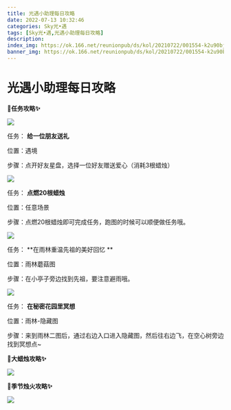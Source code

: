 ```yaml
---
title: 光遇小助理每日攻略
date: 2022-07-13 10:32:46
categories: Sky光•遇
tags: [Sky光•遇,光遇小助理每日攻略]
description: 
index_img: https://ok.166.net/reunionpub/ds/kol/20210722/001554-k2u90bj7ay.png?imageView&thumbnail=600x0&type=jpg
banner_img: https://ok.166.net/reunionpub/ds/kol/20210722/001554-k2u90bj7ay.png?imageView&thumbnail=600x0&type=jpg
---
```

# 光遇小助理每日攻略
**🎉任务攻略✨**

![](https://ok.166.net/reunionpub/ds/kol/20220713/000348-4s6p0hb1si.png)

任务： **给一位朋友送礼**

位置：遇境

步骤：点开好友星盘，选择一位好友赠送爱心（消耗3根蜡烛）

![](https://ok.166.net/reunionpub/ds/kol/20220710/000134-fvaydgszle.png)

任务： **点燃20根蜡烛**

位置：任意场景

步骤：点燃20根蜡烛即可完成任务，跑图的时候可以顺便做任务哦。

  

![](https://ok.166.net/reunionpub/ds/kol/20220713/000948-v6lpqjuk42.png)

任务： **在雨林重温先祖的美好回忆  **

位置：雨林蘑菇图

步骤：在小亭子旁边找到先祖，要注意避雨哦。

![](https://ok.166.net/reunionpub/ds/kol/20220713/000429-l8rpi32hke.png)

任务： **在秘密花园里冥想**

位置：雨林-隐藏图

步骤：来到雨林二图后，通过右边入口进入隐藏图，然后往右边飞，在空心树旁边找到冥想点~

  

  

 **🎉大蜡烛攻略✨**

![](https://ok.166.net/reunionpub/ds/kol/20220713/000548-ih8jya56vz.png)

  

 **🎉季节烛火攻略✨**

![](https://ok.166.net/reunionpub/ds/kol/20220713/000738-cbgejk7l6r.png)

  

